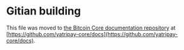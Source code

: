 Gitian building
================

This file was moved to [the Bitcoin Core documentation repository](https://github.com/yatripay-core/docs/blob/master/gitian-building.md) at [https://github.com/yatripay-core/docs](https://github.com/yatripay-core/docs).

